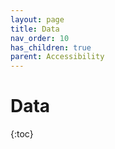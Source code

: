 ```yaml
---
layout: page
title: Data
nav_order: 10
has_children: true
parent: Accessibility
---
```


# Data

{:toc}